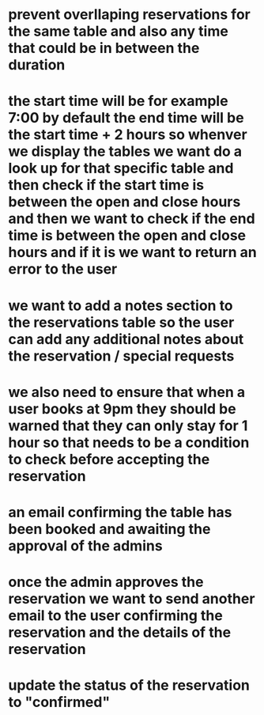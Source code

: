 <!-- overlapping reservations -->

# prevent overllaping reservations for the same table and also any time that could be in between the duration

# the start time will be for example 7:00 by default the end time will be the start time + 2 hours so whenver we display the tables we want do a look up for that specific table and then check if the start time is between the open and close hours and then we want to check if the end time is between the open and close hours and if it is we want to return an error to the user

<!-- notes -->

# we want to add a notes section to the reservations table so the user can add any additional notes about the reservation / special requests

# we also need to ensure that when a user books at 9pm they should be warned that they can only stay for 1 hour so that needs to be a condition to check before accepting the reservation

<!-- After Reservation Created -->

# an email confirming the table has been booked and awaiting the approval of the admins

# once the admin approves the reservation we want to send another email to the user confirming the reservation and the details of the reservation

# update the status of the reservation to "confirmed"
